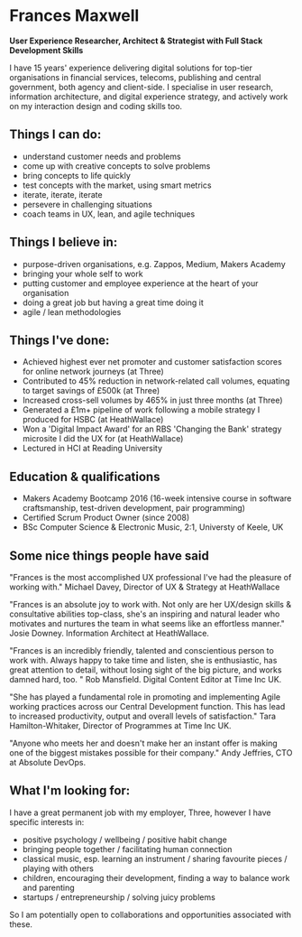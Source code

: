 # Frances Maxwell
**User Experience Researcher, Architect & Strategist with Full Stack Development Skills**

I have 15 years' experience delivering digital solutions for top-tier organisations in financial services, telecoms, publishing and central government, both agency and client-side. I specialise in user research, information architecture, and digital experience strategy, and actively work on my interaction design and coding skills too.

## Things I can do:
* understand customer needs and problems
* come up with creative concepts to solve problems
* bring concepts to life quickly
* test concepts with the market, using smart metrics
* iterate, iterate, iterate
* persevere in challenging situations
* coach teams in UX, lean, and agile techniques

## Things I believe in:
* purpose-driven organisations, e.g. Zappos, Medium, Makers Academy
* bringing your whole self to work
* putting customer and employee experience at the heart of your organisation
* doing a great job but having a great time doing it
* agile / lean methodologies

## Things I've done:
* Achieved highest ever net promoter and customer satisfaction scores for online network journeys (at Three)
* Contributed to 45% reduction in network-related call volumes, equating to target savings of £500k (at Three)
* Increased cross-sell volumes by 465% in just three months (at Three)
* Generated a £1m+ pipeline of work following a mobile strategy I produced for HSBC (at HeathWallace)
* Won a 'Digital Impact Award' for an RBS 'Changing the Bank' strategy microsite I did the UX for (at HeathWallace)
* Lectured in HCI at Reading University

## Education & qualifications
* Makers Academy Bootcamp 2016 (16-week intensive course in software craftsmanship, test-driven development, pair programming)
* Certified Scrum Product Owner (since 2008)
* BSc Computer Science & Electronic Music, 2:1, Universty of Keele, UK

## Some nice things people have said
"Frances is the most accomplished UX professional I've had the pleasure of working with."
Michael Davey, Director of UX & Strategy at HeathWallace

"Frances is an absolute joy to work with. Not only are her UX/design skills & consultative abilities top-class, she's an inspiring and natural leader who motivates and nurtures the team in what seems like an effortless manner."
Josie Downey. Information Architect at HeathWallace.

"Frances is an incredibly friendly, talented and conscientious person to work with. Always happy to take time and listen, she is enthusiastic, has great attention to detail, without losing sight of the big picture, and works damned hard, too. "
Rob Mansfield. Digital Content Editor at Time Inc UK.

"She has played a fundamental role in promoting and implementing Agile working practices across our Central Development function. This has lead to increased productivity, output and overall levels of satisfaction."
Tara Hamilton-Whitaker, Director of Programmes at Time Inc UK.

"Anyone who meets her and doesn't make her an instant offer is making one of the biggest mistakes possible for their company."
Andy Jeffries, CTO at Absolute DevOps.

## What I'm looking for:
I have a great permanent job with my employer, Three, however I have specific interests in:
* positive psychology / wellbeing / positive habit change
* bringing people together / facilitating human connection
* classical music, esp. learning an instrument / sharing favourite pieces / playing with others
* children, encouraging their development, finding a way to balance work and parenting
* startups / entrepreneurship / solving juicy problems

So I am potentially open to collaborations and opportunities associated with these.
